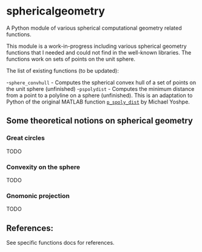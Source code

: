 # sphericalgeometry
A Python module of various spherical computational geometry related functions.

This module is a work-in-progress including various spherical geometry functions that I needed and could not find in the well-known libraries.
The functions work on sets of points on the unit sphere.

The list of existing functions (to be updated):

-`sphere_convhull` - Computes the spherical convex hull of a set of points on the unit sphere (unfinished)
-`pspolydist` - Computes the minimum distance from a point to a polyline on a sphere (unfinished). This is an adaptation to Python of the original MATLAB function [`p_spoly_dist`](https://www.mathworks.com/matlabcentral/fileexchange/52734-p_spoly_dist) by Michael Yoshpe.

## Some theoretical notions on spherical geometry
### Great circles

TODO

### Convexity on the sphere

TODO

### Gnomonic projection

TODO


## References:

See specific functions docs for references.
